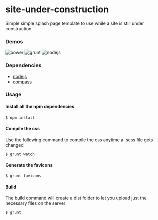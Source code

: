 site-under-construction
=======================
Simple simple splash page template to use while a site is still under construction

### Demos

![bower](https://raw2.github.com/GianlucaGuarini/site-under-construction/master/demos/images/bower.png)
![grunt](https://raw2.github.com/GianlucaGuarini/site-under-construction/master/demos/images/grunt.png)
![nodejs](https://raw2.github.com/GianlucaGuarini/site-under-construction/master/demos/images/nodejs.png)

### Dependencies

- [nodejs](http://nodejs.org)
- [compass](http://compass-style.org)

### Usage

#### Install all the npm dependencies

```shell
$ npm install
```

#### Compile the css

Use the following command to compile the css anytime a .scss file gets changed

```shell
$ grunt watch
```

#### Generate the favicons

```shell
$ grunt favicons
```

#### Build

The build command will create a dist folder to let you upload just the necessary files on the server

```shell
$ grunt
```

